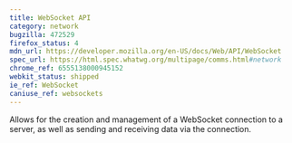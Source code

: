 ```yaml
---
title: WebSocket API
category: network
bugzilla: 472529
firefox_status: 4
mdn_url: https://developer.mozilla.org/en-US/docs/Web/API/WebSocket
spec_url: https://html.spec.whatwg.org/multipage/comms.html#network
chrome_ref: 6555138000945152
webkit_status: shipped
ie_ref: WebSocket
caniuse_ref: websockets
---
```


Allows for the creation and management of a WebSocket connection to a server, as well as sending and receiving data via the connection.

